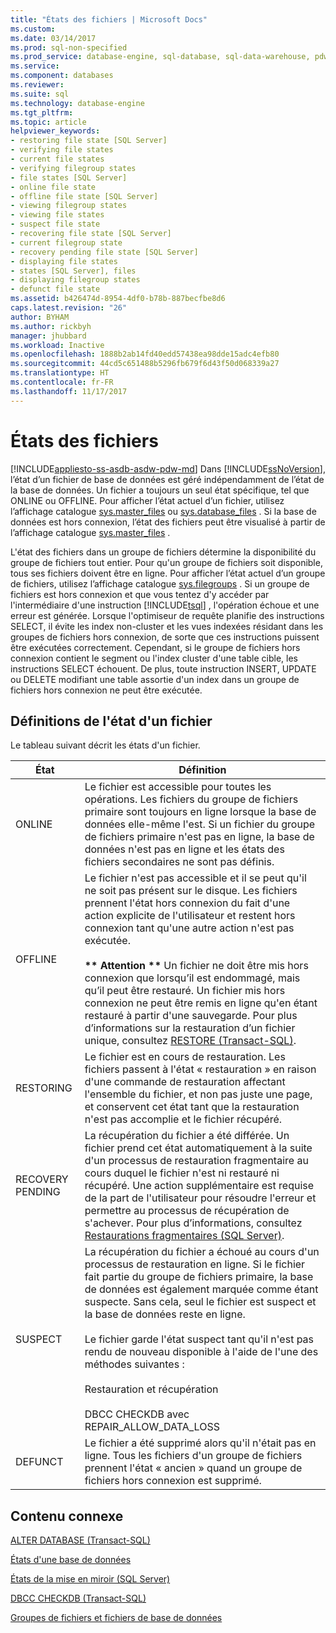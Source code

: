 ```yaml
---
title: "États des fichiers | Microsoft Docs"
ms.custom: 
ms.date: 03/14/2017
ms.prod: sql-non-specified
ms.prod_service: database-engine, sql-database, sql-data-warehouse, pdw
ms.service: 
ms.component: databases
ms.reviewer: 
ms.suite: sql
ms.technology: database-engine
ms.tgt_pltfrm: 
ms.topic: article
helpviewer_keywords:
- restoring file state [SQL Server]
- verifying file states
- current file states
- verifying filegroup states
- file states [SQL Server]
- online file state
- offline file state [SQL Server]
- viewing filegroup states
- viewing file states
- suspect file state
- recovering file state [SQL Server]
- current filegroup state
- recovery pending file state [SQL Server]
- displaying file states
- states [SQL Server], files
- displaying filegroup states
- defunct file state
ms.assetid: b426474d-8954-4df0-b78b-887becfbe8d6
caps.latest.revision: "26"
author: BYHAM
ms.author: rickbyh
manager: jhubbard
ms.workload: Inactive
ms.openlocfilehash: 1888b2ab14fd40edd57438ea98dde15adc4efb80
ms.sourcegitcommit: 44cd5c651488b5296fb679f6d43f50d068339a27
ms.translationtype: HT
ms.contentlocale: fr-FR
ms.lasthandoff: 11/17/2017
---
```

# <a name="file-states"></a>États des fichiers
[!INCLUDE[appliesto-ss-asdb-asdw-pdw-md](../../includes/appliesto-ss-asdb-asdw-pdw-md.md)] Dans [!INCLUDE[ssNoVersion](../../includes/ssnoversion-md.md)], l’état d’un fichier de base de données est géré indépendamment de l’état de la base de données. Un fichier a toujours un seul état spécifique, tel que ONLINE ou OFFLINE. Pour afficher l’état actuel d’un fichier, utilisez l’affichage catalogue [sys.master_files](../../relational-databases/system-catalog-views/sys-master-files-transact-sql.md) ou [sys.database_files](../../relational-databases/system-catalog-views/sys-database-files-transact-sql.md) . Si la base de données est hors connexion, l’état des fichiers peut être visualisé à partir de l’affichage catalogue [sys.master_files](../../relational-databases/system-catalog-views/sys-master-files-transact-sql.md) .  
  
 L'état des fichiers dans un groupe de fichiers détermine la disponibilité du groupe de fichiers tout entier. Pour qu'un groupe de fichiers soit disponible, tous ses fichiers doivent être en ligne. Pour afficher l’état actuel d’un groupe de fichiers, utilisez l’affichage catalogue [sys.filegroups](../../relational-databases/system-catalog-views/sys-filegroups-transact-sql.md) . Si un groupe de fichiers est hors connexion et que vous tentez d'y accéder par l'intermédiaire d'une instruction [!INCLUDE[tsql](../../includes/tsql-md.md)] , l'opération échoue et une erreur est générée. Lorsque l'optimiseur de requête planifie des instructions SELECT, il évite les index non-cluster et les vues indexées résidant dans les groupes de fichiers hors connexion, de sorte que ces instructions puissent être exécutées correctement. Cependant, si le groupe de fichiers hors connexion contient le segment ou l'index cluster d'une table cible, les instructions SELECT échouent. De plus, toute instruction INSERT, UPDATE ou DELETE modifiant une table assortie d'un index dans un groupe de fichiers hors connexion ne peut être exécutée.  
  
## <a name="file-state-definitions"></a>Définitions de l'état d'un fichier  
 Le tableau suivant décrit les états d'un fichier.  
  
|État|Définition|  
|-----------|----------------|  
|ONLINE|Le fichier est accessible pour toutes les opérations. Les fichiers du groupe de fichiers primaire sont toujours en ligne lorsque la base de données elle-même l'est. Si un fichier du groupe de fichiers primaire n'est pas en ligne, la base de données n'est pas en ligne et les états des fichiers secondaires ne sont pas définis.|  
|OFFLINE|Le fichier n'est pas accessible et il se peut qu'il ne soit pas présent sur le disque. Les fichiers prennent l'état hors connexion du fait d'une action explicite de l'utilisateur et restent hors connexion tant qu'une autre action n'est pas exécutée.<br /><br /> **\*\* Attention \*\*** Un fichier ne doit être mis hors connexion que lorsqu’il est endommagé, mais qu’il peut être restauré. Un fichier mis hors connexion ne peut être remis en ligne qu'en étant restauré à partir d'une sauvegarde. Pour plus d’informations sur la restauration d’un fichier unique, consultez [RESTORE &#40;Transact-SQL&#41;](../../t-sql/statements/restore-statements-transact-sql.md).|  
|RESTORING|Le fichier est en cours de restauration. Les fichiers passent à l'état « restauration » en raison d'une commande de restauration affectant l'ensemble du fichier, et non pas juste une page, et conservent cet état tant que la restauration n'est pas accomplie et le fichier récupéré.|  
|RECOVERY PENDING|La récupération du fichier a été différée. Un fichier prend cet état automatiquement à la suite d'un processus de restauration fragmentaire au cours duquel le fichier n'est ni restauré ni récupéré. Une action supplémentaire est requise de la part de l'utilisateur pour résoudre l'erreur et permettre au processus de récupération de s'achever. Pour plus d’informations, consultez [Restaurations fragmentaires &#40;SQL Server&#41;](../../relational-databases/backup-restore/piecemeal-restores-sql-server.md).|  
|SUSPECT|La récupération du fichier a échoué au cours d'un processus de restauration en ligne. Si le fichier fait partie du groupe de fichiers primaire, la base de données est également marquée comme étant suspecte. Sans cela, seul le fichier est suspect et la base de données reste en ligne.<br /><br /> Le fichier garde l'état suspect tant qu'il n'est pas rendu de nouveau disponible à l'aide de l'une des méthodes suivantes :<br /><br /> Restauration et récupération<br /><br /> DBCC CHECKDB avec REPAIR_ALLOW_DATA_LOSS|  
|DEFUNCT|Le fichier a été supprimé alors qu'il n'était pas en ligne. Tous les fichiers d'un groupe de fichiers prennent l'état « ancien » quand un groupe de fichiers hors connexion est supprimé.|  
  
## <a name="related-content"></a>Contenu connexe  
 [ALTER DATABASE &#40;Transact-SQL&#41;](../../t-sql/statements/alter-database-transact-sql.md)  
  
 [États d'une base de données](../../relational-databases/databases/database-states.md)  
  
 [États de la mise en miroir &#40;SQL Server&#41;](../../database-engine/database-mirroring/mirroring-states-sql-server.md)  
  
 [DBCC CHECKDB &#40;Transact-SQL&#41;](../../t-sql/database-console-commands/dbcc-checkdb-transact-sql.md)  
  
 [Groupes de fichiers et fichiers de base de données](../../relational-databases/databases/database-files-and-filegroups.md)  
  
  

